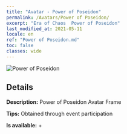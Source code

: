 ```yaml
---
title: "Avatar - Power of Poseidon"
permalink: /Avatars/Power of Poseidon/
excerpt: "Era of Chaos  Power of Poseidon"
last_modified_at: 2021-05-11
locale: en
ref: "Power of Poseidon.md"
toc: false
classes: wide
---
```

 ![Power of Poseidon](/images/a/avatarFrame_82.png)

## Details

 **Description:** Power of Poseidon Avatar Frame 

 **Tips:** Obtained through event participation 

 **Is available:**  + 

